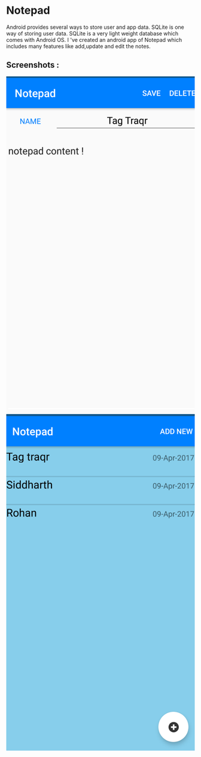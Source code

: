 # Notepad

Android provides several ways to store user and app data. SQLite is one way of storing user data. SQLite is a very light weight database which comes with Android OS. I 've created an android app of Notepad which includes many features like add,update and edit the notes.

## Screenshots :
![Screenshot](screenshot.png)
![Screenshot](screenshot2.png)
